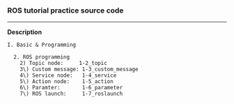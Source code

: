 ### ROS tutorial practice source code

---
**Description**

    I. Basic & Programming
  
      2. ROS programming
        2) Topic node:     1-2_topic
        3\) Custom message: 1-3_custom_message
        4\) Service node:   1-4_service
        5\) Action node:    1-5_action
        6\) Paramter:       1-6_parameter
        7\) ROS launch:     1-7_roslaunch
